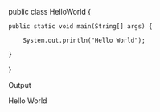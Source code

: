 public class HelloWorld {

	public static void main(String[] args) {

		System.out.println("Hello World");

	}

}

Output

Hello World
